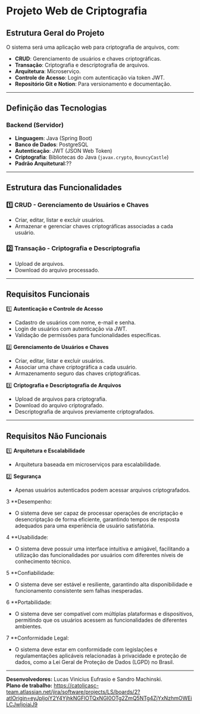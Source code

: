#  Projeto Web de Criptografia

##  Estrutura Geral do Projeto  
O sistema será uma aplicação web para criptografia de arquivos, com:  

- **CRUD**: Gerenciamento de usuários e chaves criptográficas.  
- **Transação**: Criptografia e descriptografia de arquivos.  
- **Arquitetura**: Microserviço.  
- **Controle de Acesso**: Login com autenticação via token JWT.  
- **Repositório Git e Notion**: Para versionamento e documentação.  

---

##  Definição das Tecnologias  

### **Backend (Servidor)**  
- **Linguagem**: Java (Spring Boot)  
- **Banco de Dados**: PostgreSQL  
- **Autenticação**: JWT (JSON Web Token)  
- **Criptografia**: Bibliotecas do Java (`javax.crypto`, `BouncyCastle`)  
- **Padrão Arquitetural**:??

---

##  Estrutura das Funcionalidades  

### **1️⃣ CRUD - Gerenciamento de Usuários e Chaves**  
- Criar, editar, listar e excluir usuários.  
- Armazenar e gerenciar chaves criptográficas associadas a cada usuário.  

### **2️⃣ Transação - Criptografia e Descriptografia**  
- Upload de arquivos.  
- Download do arquivo processado.  

---

##  Requisitos Funcionais  

1️⃣ **Autenticação e Controle de Acesso**  
- Cadastro de usuários com nome, e-mail e senha.  
- Login de usuários com autenticação via JWT.  
- Validação de permissões para funcionalidades específicas.  

2️⃣ **Gerenciamento de Usuários e Chaves**  
- Criar, editar, listar e excluir usuários.  
- Associar uma chave criptográfica a cada usuário.  
- Armazenamento seguro das chaves criptográficas.  

3️⃣ **Criptografia e Descriptografia de Arquivos**  
- Upload de arquivos para criptografia.  
- Download do arquivo criptografado.  
- Descriptografia de arquivos previamente criptografados.  

---

##  Requisitos Não Funcionais  

1️⃣ **Arquitetura e Escalabilidade**  
- Arquitetura baseada em microserviços para escalabilidade.  

2️⃣ **Segurança**  
- Apenas usuários autenticados podem acessar arquivos criptografados.

 3  **Desempenho:
- O sistema deve ser capaz de processar operações de encriptação e desencriptação de forma eficiente, garantindo tempos de resposta adequados para uma experiência de usuário satisfatória.

 4 **Usabilidade:
- O sistema deve possuir uma interface intuitiva e amigável, facilitando a utilização das funcionalidades por usuários com diferentes níveis de conhecimento técnico.

 5 **Confiabilidade:
- O sistema deve ser estável e resiliente, garantindo alta disponibilidade e funcionamento consistente sem falhas inesperadas.

 6 **Portabilidade:
- O sistema deve ser compatível com múltiplas plataformas e dispositivos, permitindo que os usuários acessem as funcionalidades de diferentes ambientes.

 7 **Conformidade Legal:
- O sistema deve estar em conformidade com legislações e regulamentações aplicáveis relacionadas à privacidade e proteção de dados, como a Lei Geral de Proteção de Dados (LGPD) no Brasil.

---

**Desenvolvedores:** Lucas Vinicius Eufrasio e Sandro Machinski.  \
**Plano de trabalho:** https://catolicasc-team.atlassian.net/jira/software/projects/LS/boards/2?atlOrigin=eyJpIjoiY2Y4YjhkNGFlOTQxNGI0OTg2ZmQ5NTg4ZjYxNzhmOWEiLCJwIjoiaiJ9
